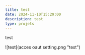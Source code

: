 ```yaml
---
title: test
date: 2024-11-10T15:29:00
description: test
type: projets
---
```

test

![test](acces oaut setting.png "test")

